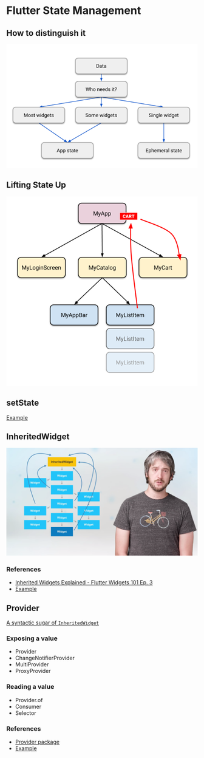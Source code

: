 # Flutter State Management

## How to distinguish it

![Ephenerak vs App](./doc/ephemeral-vs-app-state.png)

## Lifting State Up

![Simple Widget Tree With Cart](./doc/simple-widget-tree-with-cart.png)

## setState

[Example](https://github.com/FlutterSuji/state-management/tree/master/vanilla)

## InheritedWidget

![Inherited Widget #01](./doc/inherteid_widget_01.png)

### References

- [Inherited Widgets Explained - Flutter Widgets 101 Ep. 3](https://www.youtube.com/watch?v=Zbm3hjPjQMk)
- [Example](https://github.com/FlutterSuji/state-management/tree/master/inherited_widget)

## Provider

[A syntactic sugar of `InheritedWidget`](https://thinkdiff.net/flutter-and-dart/how-to-manage-state-in-flutter-using-provider/)

### Exposing a value

- Provider
- ChangeNotifierProvider
- MultiProvider
- ProxyProvider

### Reading a value

- Provider.of
- Consumer
- Selector

### References

- [Provider package](https://pub.dev/packages/provider)
- [Example](https://github.com/FlutterSuji/state-management/tree/master/proivider)
